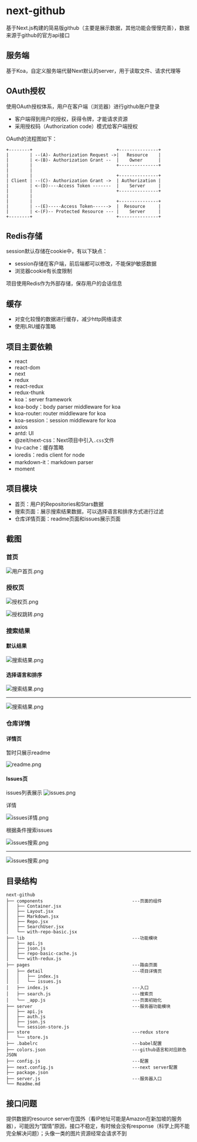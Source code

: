 # next-github

基于Next.js构建的简易版github（主要是展示数据，其他功能会慢慢完善），数据来源于github的官方api接口


## 服务端

基于Koa，自定义服务端代替Next默认的server，用于读取文件、请求代理等

## OAuth授权

使用OAuth授权体系，用户在客户端（浏览器）进行github账户登录

- 客户端得到用户的授权，获得令牌，才能请求资源
- 采用授权码（Authorization code）模式给客户端授权

OAuth的流程图如下：

```
+--------+                                +---------------+    
|        | --(A)- Authorization Request ->|   Resource    |
|        | <-(B)- Authorization Grant --  |    Owner      |
|        |                                +---------------+
|        |                 
|        |                                +---------------+
| Client | --(C)- Authorization Grant ->  | Authorization |
|        | <-(D)----Access Token -------  |    Server     |
|        |                                +---------------+
|        |                               
|        |                                +---------------+
|        | --(E)-----Access Token------>  |  Resource     |
|        | <-(F)-- Protected Resource --- |    Server     |
+--------+                                +---------------+
```

## Redis存储

session默认存储在cookie中，有以下缺点：

- session存储在客户端，前后端都可以修改，不能保护敏感数据
- 浏览器cookie有长度限制

项目使用Redis作为外部存储，保存用户的会话信息

## 缓存

- 对变化较慢的数据进行缓存，减少http网络请求
- 使用LRU缓存策略

## 项目主要依赖

- react
- react-dom
- next
- redux
- react-redux
- redux-thunk
- koa：server framework
- koa-body：body parser middleware for koa
- koa-router: router middleware for koa
- koa-session：session middleware for koa
- axios
- antd: UI
- @zeit/next-css：Next项目中引入`.css`文件
- lru-cache：缓存策略
- ioredis：redis client for node
- markdown-it：markdown parser
- moment

## 项目模块

- 首页：用户的Repositories和Stars数据
- 搜索页面：展示搜索结果数据，可以选择语言和排序方式进行过滤 
- 仓库详情页面：readme页面和issues展示页面


## 截图
### 首页
![用户首页.png](https://github.com/TaraLoveCats/next-github/raw/master/screenshots/stars.png)

### 授权页
![授权页.png](https://github.com/TaraLoveCats/next-github/raw/master/screenshots/auth.png)

![授权跳转.png](https://github.com/TaraLoveCats/next-github/raw/master/screenshots/redirect.png)

### 搜索结果

#### 默认结果

![搜索结果.png](https://github.com/TaraLoveCats/next-github/raw/master/screenshots/search.png)

#### 选择语言和排序

![搜索结果.png](https://github.com/TaraLoveCats/next-github/raw/master/screenshots/lang_sort.png)
___
![搜索结果.png](https://github.com/TaraLoveCats/next-github/raw/master/screenshots/lang_sort2.png)

### 仓库详情

#### 详情页

暂时只展示readme

![readme.png](https://github.com/TaraLoveCats/next-github/raw/master/screenshots/index_readme.png)

#### Issues页

issues列表展示
![issues.png](https://github.com/TaraLoveCats/next-github/raw/master/screenshots/issues.png)

详情

![issues详情.png](https://github.com/TaraLoveCats/next-github/raw/master/screenshots/issues_detail.png)

根据条件搜索issues

![issues搜索.png](https://github.com/TaraLoveCats/next-github/raw/master/screenshots/issues_search.png)
___
![issues搜索.png](https://github.com/TaraLoveCats/next-github/raw/master/screenshots/issues_search2.png)

## 目录结构

```
next-github
├── components                                  ---页面的组件
│   ├── Container.jsx      
│   ├── Layout.jsx
│   ├── Markdown.jsx       
│   ├── Repo.jsx
│   ├── SearchUser.jsx     
│   └── with-repo-basic.jsx
├── lib                                         ---功能模块
│   ├── api.js
│   ├── json.js
│   ├── repo-basic-cache.js
│   └── with-redux.js      
├── pages                                       ---路由页面
│   ├── detail                                  ---项目详情页
│   │   ├── index.js       
│   │   └── issues.js      
│   ├── index.js                                ---入口
│   ├── search.js                               ---搜索页
│   └── _app.js                                 ---页面初始化
├── server                                      ---服务器功能模块
│   ├── api.js
│   ├── auth.js
│   ├── json.js
│   └── session-store.js
├── store                                       ---redux store
│   └── store.js                        
├── .babelrc                                    ---babel配置
├── colors.json                                 ---github语言和对应颜色JSON
├── config.js                                   ---配置
├── next.config.js                              ---next server配置
├── package.json
├── server.js                                   ---服务器入口
└── Readme.md
```

## 接口问题

提供数据的resource server在国外（看IP地址可能是Amazon在新加坡的服务器），可能因为“国情”原因，接口不稳定，有时候会没有response（科学上网不能完全解决问题）；头像一类的图片资源经常会请求不到